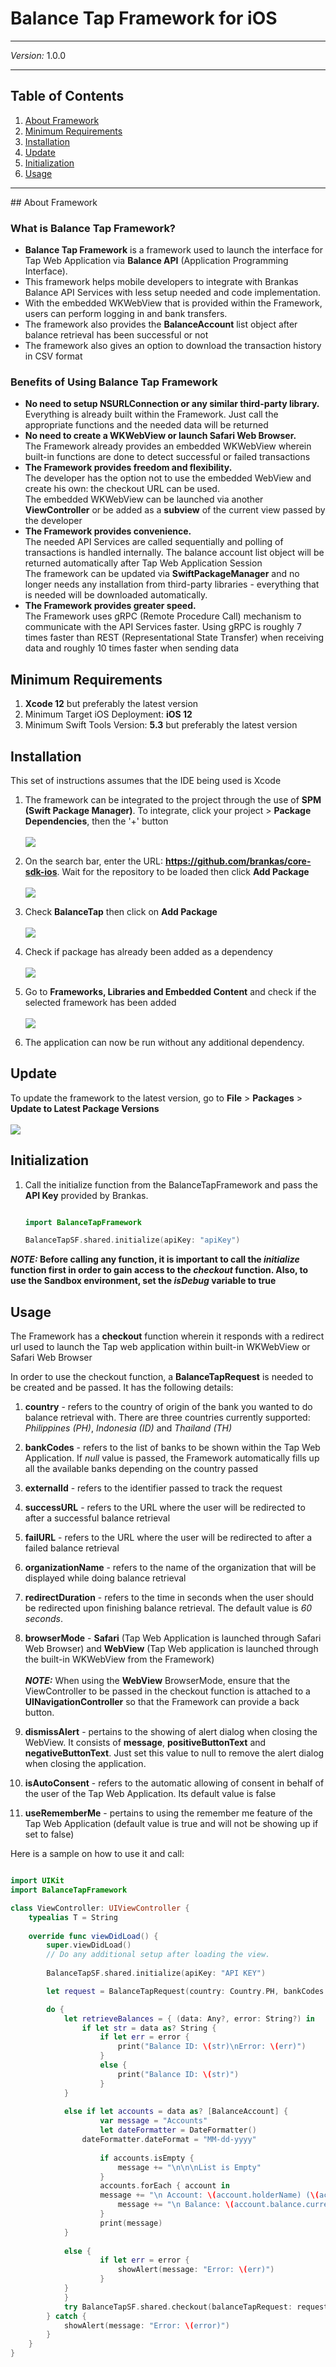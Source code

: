 # Balance Tap Framework for iOS
***
*Version:* 1.0.0
***


## Table of Contents

  1. [About Framework](#about-framework)
  2. [Minimum Requirements](#requirements)
  3. [Installation](#installation)
  4. [Update](#update)
  5. [Initialization](#initialization)
  6. [Usage](#usage)

***

<a name="about-framework">
## About Framework
</a>

### What is Balance Tap Framework?
- **Balance Tap Framework** is a framework used to launch the interface for Tap Web Application via **Balance API** (Application Programming Interface). 
- This framework helps mobile developers to integrate with Brankas Balance API Services with less setup needed and code implementation. 
- With the embedded WKWebView that is provided within the Framework, users can perform logging in and bank transfers. 
- The framework also provides the **BalanceAccount** list object after balance retrieval has been successful or not
- The framework also gives an option to download the transaction history in CSV format

### Benefits of Using Balance Tap Framework
- **No need to setup NSURLConnection or any similar third-party library.**<br/> Everything is already built within the Framework. Just call the appropriate functions and the needed data will be returned
- **No need to create a WKWebView or launch Safari Web Browser.**<br/>The Framework already provides an embedded WKWebView wherein built-in functions are done to detect successful or failed transactions
- **The Framework provides freedom and flexibility.**<br/>The developer has the option not to use the embedded WebView and create his own: the checkout URL can be used.<br/>The embedded WKWebView can be launched via another **ViewController** or be added as a **subview** of the current view passed by the developer
- **The Framework provides convenience.**<br/>The needed API Services are called sequentially and polling of transactions is handled internally. The balance account list object will be returned automatically after Tap Web Application Session<br/>The framework can be updated via **SwiftPackageManager** and no longer needs any installation from third-party libraries - everything that is needed will be downloaded automatically.
- **The Framework provides greater speed.**<br/>The Framework uses gRPC (Remote Procedure Call) mechanism to communicate with the API Services faster. Using gRPC is roughly 7 times faster than REST (Representational State Transfer) when receiving data and roughly 10 times faster when sending data

## Minimum Requirements

1. **Xcode 12** but preferably the latest version
2. Minimum Target iOS Deployment: **iOS 12**
3. Minimum Swift Tools Version: **5.3** but preferably the latest version

## Installation

This set of instructions assumes that the IDE being used is Xcode

1. The framework can be integrated to the project through the use of **SPM (Swift Package Manager)**. To integrate, click your project > **Package Dependencies**, then the '+' button <br/><br/>![](screenshots/project.png)

2. On the search bar, enter the URL: **https://github.com/brankas/core-sdk-ios**. Wait for the repository to be loaded then click **Add Package** <br/><br/>![](screenshots/repo.png)

3. Check **BalanceTap** then click on **Add Package** <br/><br/>![](screenshots/check_balance.png)

4. Check if package has already been added as a dependency <br/><br/>![](screenshots/check_package.png)

4. Go to **Frameworks, Libraries and Embedded Content** and check if the selected framework has been added <br/><br/>![](screenshots/framework.png)

5. The application can now be run without any additional dependency.

## Update

To update the framework to the latest version, go to **File** > **Packages** > **Update to Latest Package Versions** <br/><br/>![](screenshots/update.png)

## Initialization

1. Call the initialize function from the BalanceTapFramework and pass the **API Key** provided by Brankas.

	```swift

	import BalanceTapFramework

	BalanceTapSF.shared.initialize(apiKey: "apiKey")

	```

***NOTE:* Before calling any function, it is important to call the *initialize* function first in order to gain access to the *checkout* function. Also, to use the Sandbox environment, set the *isDebug* variable to true**

## Usage

The Framework has a **checkout** function wherein it responds with a redirect url used to launch the Tap web application within built-in WKWebView or Safari Web Browser

In order to use the checkout function, a **BalanceTapRequest** is needed to be created and be passed. It has the following details:

1. **country** - refers to the country of origin of the bank you wanted to do balance retrieval with. There are three countries currently supported: *Philippines (PH)*, *Indonesia (ID)* and *Thailand (TH)*

2. **bankCodes** - refers to the list of banks to be shown within the Tap Web Application. If *null* value is passed, the Framework automatically fills up all the available banks depending on the country passed

3. **externalId** - refers to the identifier passed to track the request

4. **successURL** - refers to the URL where the user will be redirected to after a successful balance retrieval

5. **failURL** - refers to the URL where the user will be redirected to after a failed balance retrieval

6. **organizationName** - refers to the name of the organization that will be displayed while doing balance retrieval

7. **redirectDuration** - refers to the time in seconds when the user should be redirected upon finishing balance retrieval. The default value is *60 seconds*.

8. **browserMode** - **Safari** (Tap Web Application is launched through Safari Web Browser) and **WebView** (Tap Web application is launched through the built-in WKWebView from the Framework)<br/><br/>
***NOTE:*** When using the **WebView** BrowserMode, ensure that the ViewController to be passed in the checkout function is attached to a **UINavigationController** so that the Framework can provide a back button.

9. **dismissAlert** - pertains to the showing of alert dialog when closing the WebView. It consists of **message**, **positiveButtonText** and **negativeButtonText**. Just set this value to null to remove the alert dialog when closing the application.

10. **isAutoConsent** - refers to the automatic allowing of consent in behalf of the user of the Tap Web Application. Its default value is false

11. **useRememberMe** - pertains to using the remember me feature of the Tap Web Application (default value is true and will not be showing up if set to false)

Here is a sample on how to use it and call:

```swift

import UIKit
import BalanceTapFramework

class ViewController: UIViewController {
    typealias T = String
    
    override func viewDidLoad() {
        super.viewDidLoad()
        // Do any additional setup after loading the view.
        
        BalanceTapSF.shared.initialize(apiKey: "API KEY")

        let request = BalanceTapRequest(country: Country.PH, bankCodes: nil, externalId: "External ID", successURL: "https://google.com", failURL: "https://hello.com", organizationName: "Organization Name", redirectDuration: 60, browserMode: BalanceTapRequest.BrowserMode.WebView, isAutoConsent: false, dismissAlert: nil, useRememberMe: true)

        do {
            let retrieveBalances = { (data: Any?, error: String?) in
                if let str = data as? String {
            		if let err = error {
                		print("Balance ID: \(str)\nError: \(err)")
            		}
            		else {
                		print("Balance ID: \(str)")
            		}
        	}
        
        	else if let accounts = data as? [BalanceAccount] {
            		var message = "Accounts"
            		let dateFormatter = DateFormatter()
           	 	dateFormatter.dateFormat = "MM-dd-yyyy"
            
            		if accounts.isEmpty {
                		message += "\n\n\nList is Empty"
            		}
            		accounts.forEach { account in
			        message += "\n Account: \(account.holderName) (\(account.number))"
                		message += "\n Balance: \(account.balance.currency)\(Double(account.balance.numInCents) ?? 0 / 100)"
            		}
            		print(message)
        	}
        
        	else {
            		if let err = error {
                		showAlert(message: "Error: \(err)")
            		}
        	}
            }
            try BalanceTapSF.shared.checkout(balanceTapRequest: request, vc: self, closure: retrieveBalances, showBackButton: true)
        } catch {
            showAlert(message: "Error: \(error)")
        }
    }
}
```



